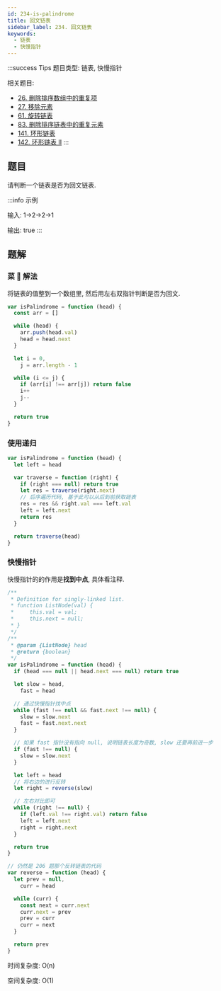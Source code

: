 ```yaml
---
id: 234-is-palindrome
title: 回文链表
sidebar_label: 234. 回文链表
keywords:
  - 链表
  - 快慢指针
---
```


:::success Tips
题目类型: 链表, 快慢指针

相关题目:

- [26. 删除排序数组中的重复项](/leetcode/easy/26-remove-duplicates)
- [27. 移除元素](/leetcode/easy/27-remove-element)
- [61. 旋转链表](/leetcode/medium/61-rotate-right)
- [83. 删除排序链表中的重复元素](/leetcode/easy/83-delete-duplicates)
- [141. 环形链表](/leetcode/easy/141-has-cycle)
- [142. 环形链表 II](/leetcode/medium/142-detect-cycle)
:::

## 题目

请判断一个链表是否为回文链表.

:::info 示例

输入: 1->2->2->1

输出: true
:::

## 题解

### 菜 🐔 解法

将链表的值整到一个数组里, 然后用左右双指针判断是否为回文.

```ts
var isPalindrome = function (head) {
  const arr = []

  while (head) {
    arr.push(head.val)
    head = head.next
  }

  let i = 0,
    j = arr.length - 1

  while (i <= j) {
    if (arr[i] !== arr[j]) return false
    i++
    j--
  }

  return true
}
```

### 使用递归

```ts
var isPalindrome = function (head) {
  let left = head

  var traverse = function (right) {
    if (right === null) return true
    let res = traverse(right.next)
    // 后序遍历代码, 基于此可以从后到前获取链表
    res = res && right.val === left.val
    left = left.next
    return res
  }

  return traverse(head)
}
```

### 快慢指针

快慢指针的的作用是**找到中点**, 具体看注释.

```ts
/**
 * Definition for singly-linked list.
 * function ListNode(val) {
 *     this.val = val;
 *     this.next = null;
 * }
 */
/**
 * @param {ListNode} head
 * @return {boolean}
 */
var isPalindrome = function (head) {
  if (head === null || head.next === null) return true

  let slow = head,
    fast = head

  // 通过快慢指针找中点
  while (fast !== null && fast.next !== null) {
    slow = slow.next
    fast = fast.next.next
  }

  // 如果 fast 指针没有指向 null, 说明链表长度为奇数, slow 还要再前进一步
  if (fast !== null) {
    slow = slow.next
  }

  let left = head
  // 将右边的进行反转
  let right = reverse(slow)

  // 左右对比即可
  while (right !== null) {
    if (left.val !== right.val) return false
    left = left.next
    right = right.next
  }

  return true
}

// 仍然是 206 题那个反转链表的代码
var reverse = function (head) {
  let prev = null,
    curr = head

  while (curr) {
    const next = curr.next
    curr.next = prev
    prev = curr
    curr = next
  }

  return prev
}
```

时间复杂度: O(n)

空间复杂度: O(1)

